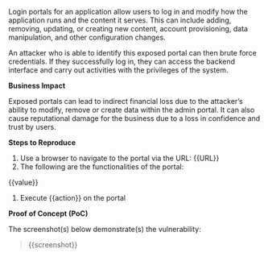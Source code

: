 Login portals for an application allow users to log in and modify how the application runs and the content it serves. This can include adding, removing, updating, or creating new content, account provisioning, data manipulation, and other configuration changes.

An attacker who is able to identify this exposed portal can then brute force credentials. If they successfully log in, they can access the backend interface and carry out activities with the privileges of the system.

**Business Impact**

Exposed portals can lead to indirect financial loss due to the attacker’s ability to modify, remove or create data within the admin portal. It can also cause reputational damage for the business due to a loss in confidence and trust by users.

**Steps to Reproduce**

1. Use a browser to navigate to the portal via the URL: {{URL}}
1. The following are the functionalities of the portal:

{{value}}

1. Execute {{action}} on the portal

**Proof of Concept (PoC)**

The screenshot(s) below demonstrate(s) the vulnerability:
>
> {{screenshot}}
